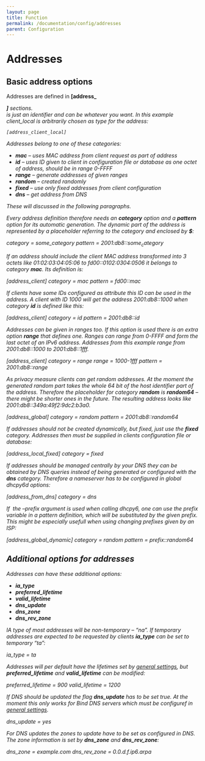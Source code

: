 ```yaml
---
layout: page
title: Function
permalink: /documentation/config/addresses
parent: Configuration
---
```


# Addresses

## Basic address options

Addresses are defined in **[address_<address>]** sections. _<address>_ is just an identifier and can be whatever you want. In this example _client_local_ is arbitrarily chosen as type for the address:

```
[address_client_local]
```

Addresses belong to one of these categories:

- **mac** – uses MAC address from client request as part of address
- **id** – uses ID given to client in configuration file or database as one octet of address, should be in range 0-FFFF
- **range** – generate addresses of given ranges
- **random** – created randomly
- **fixed** – use only fixed addresses from client configuration
- **dns** – get address from DNS

These will discussed in the following paragraphs.

Every address definition therefore needs an **category** option and a **pattern** option for its automatic generation. The dynamic part of the address is represented by a placeholder referring to the category and enclosed by **$**:

category = some_category
pattern = 2001:db8::$some_category$

If an address should include the client MAC address transformed into 3 octets like 01:02:03:04:05:06 to fd00::0102:0304:0506 it belongs to category **mac**. Its definition is:

\[address_client\]
category = mac
pattern = fd00::$mac$

If clients have some IDs configured as attribute this ID can be used in the address. A client with ID 1000 will get the address 2001:db8::1000 when category **id** is defined like this:

\[address_client\]
category = id
pattern = 2001:db8::$id$

Addresses can be given in ranges too. If this option is used there is an extra option **range** that defines one. Ranges can range from 0-FFFF and form the last octet of an IPv6 address. Addresses from this example range from 2001:db8::1000 to 2001:db8::1fff.

\[address_client\]
category = range
range = 1000-1fff
pattern = 2001:db8::$range$

As privacy measure clients can get random addresses. At the moment the generated random part takes the whole 64 bit of the host identifier part of the address. Therefore the placeholder for category **random** is **$random64$** – there might be shorter ones in the future. The resulting address looks like 2001:db8::349a:49f2:9dc2:b3a0.

\[address_global\]
category = random
pattern = 2001:db8::$random64$

If addresses should not be created dynamically, but fixed, just use the **fixed** category. Addresses then must be supplied in clients configuration file or database:

\[address\_local\_fixed\]
category = fixed

If addresses should be managed centrally by your DNS they can be obtained by DNS queries instead of being generated or configured with the **dns** category. Therefore a nameserver has to be configured in global dhcpy6d options:

\[address\_from\_dns\]
category = dns

If  the –prefix argument is used when calling dhcpy6, one can use the $prefix$ variable in a pattern definition, which will be substituted by the given prefix. This might be especially usefull when using changing prefixes given by an ISP:

\[address\_global\_dynamic\]
category = random
pattern = $prefix$::$random64$

## Additional options for addresses

Addresses can have these additional options:

- **ia_type**
- **preferred_lifetime**
- **valid_lifetime**
- **dns_update**
- **dns_zone**
- **dns\_rev\_zone**

IA type of most addresses will be non-temporary – “na”. If temporary addresses are expected to be requested by clients **ia_type** can be set to temporary “ta”:

ia_type = ta

Addresses will per default have the lifetimes set by [general settings](https://dhcpy6d.ifw-dresden.de/documentation/config/general/ "General"), but **preferred_lifetime** and **valid_lifetime** can be modified:

preferred_lifetime = 900
valid_lifetime = 1200

If DNS should be updated the flag **dns_update** has to be set true. At the moment this only works for Bind DNS servers which must be configuref in [general settings](https://dhcpy6d.ifw-dresden.de/documentation/config/general/ "General").

dns_update = yes

For DNS updates the zones to update have to be set as configured in DNS. The zone information is set by **dns_zone** and **dns\_rev\_zone**:

dns_zone = example.com
dns\_rev\_zone = 0.0.d.f.ip6.arpa